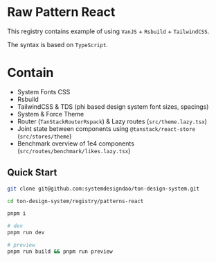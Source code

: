 # Raw Pattern React

This registry contains example of using `VanJS` + `Rsbuild` + `TailwindCSS`.

The syntax is based on `TypeScript`.

# Contain

- System Fonts CSS
- Rsbuild
- TailwindCSS & TDS (phi based design system font sizes, spacings)
- System & Force Theme
- Router (`TanStackRouterRspack`) & Lazy routes (`src/theme.lazy.tsx`)
- Joint state between components using `@tanstack/react-store` (`src/stores/theme`)
- Benchmark overview of 1e4 components (`src/routes/benchmark/likes.lazy.tsx`)

## Quick Start

```bash
git clone git@github.com:systemdesigndao/ton-design-system.git

cd ton-design-system/registry/patterns-react

pnpm i

# dev
pnpm run dev

# preview
pnpm run build && pnpm run preview 
```